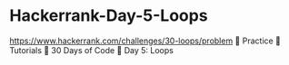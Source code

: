 # Hackerrank-Day-5-Loops
https://www.hackerrank.com/challenges/30-loops/problem
	Practice
	Tutorials
	30 Days of Code
	Day 5: Loops
